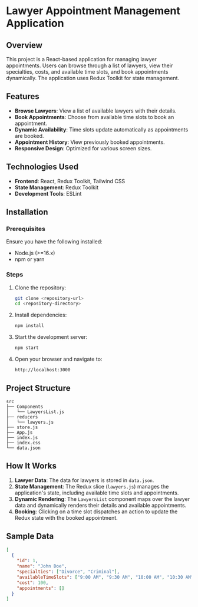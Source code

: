 # Lawyer Appointment Management Application

## Overview
This project is a React-based application for managing lawyer appointments. Users can browse through a list of lawyers, view their specialties, costs, and available time slots, and book appointments dynamically. The application uses Redux Toolkit for state management.

## Features
- **Browse Lawyers**: View a list of available lawyers with their details.
- **Book Appointments**: Choose from available time slots to book an appointment.
- **Dynamic Availability**: Time slots update automatically as appointments are booked.
- **Appointment History**: View previously booked appointments.
- **Responsive Design**: Optimized for various screen sizes.

## Technologies Used
- **Frontend**: React, Redux Toolkit, Tailwind CSS
- **State Management**: Redux Toolkit
- **Development Tools**: ESLint

## Installation

### Prerequisites
Ensure you have the following installed:
- Node.js (>=16.x)
- npm or yarn

### Steps
1. Clone the repository:
   ```bash
   git clone <repository-url>
   cd <repository-directory>
   ```

2. Install dependencies:
   ```bash
   npm install
   ```

3. Start the development server:
   ```bash
   npm start
   ```

4. Open your browser and navigate to:
   ```
   http://localhost:3000
   ```

## Project Structure
```
src
├── Components
│   └── LawyersList.js
├── reducers
│   └── lawyers.js
├── store.js
├── App.js
├── index.js
├── index.css
└── data.json
```

## How It Works
1. **Lawyer Data**: The data for lawyers is stored in `data.json`.
2. **State Management**: The Redux slice (`lawyers.js`) manages the application's state, including available time slots and appointments.
3. **Dynamic Rendering**: The `LawyersList` component maps over the lawyer data and dynamically renders their details and available appointments.
4. **Booking**: Clicking on a time slot dispatches an action to update the Redux state with the booked appointment.

## Sample Data
```json
[
  {
    "id": 1,
    "name": "John Doe",
    "specialties": ["Divorce", "Criminal"],
    "availableTimeSlots": ["9:00 AM", "9:30 AM", "10:00 AM", "10:30 AM"],
    "cost": 100,
    "appointments": []
  }
]
```

